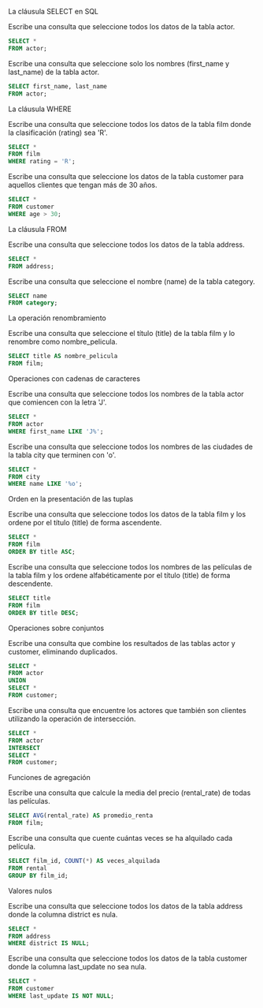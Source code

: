 La cláusula SELECT en SQL

Escribe una consulta que seleccione todos los datos de la tabla actor.
```sql
SELECT *
FROM actor;
```

Escribe una consulta que seleccione solo los nombres (first_name y last_name) de la tabla actor.
```sql
SELECT first_name, last_name
FROM actor;
```

La cláusula WHERE

Escribe una consulta que seleccione todos los datos de la tabla film donde la clasificación (rating) sea 'R'.
```sql
SELECT *
FROM film
WHERE rating = 'R';
```

Escribe una consulta que seleccione los datos de la tabla customer para aquellos clientes que tengan más de 30 años.
```sql
SELECT *
FROM customer
WHERE age > 30;
```

La cláusula FROM

Escribe una consulta que seleccione todos los datos de la tabla address.
```sql
SELECT *
FROM address;
```

Escribe una consulta que seleccione el nombre (name) de la tabla category.
```sql
SELECT name
FROM category;
```

La operación renombramiento

Escribe una consulta que seleccione el título (title) de la tabla film y lo renombre como nombre_pelicula.
```sql
SELECT title AS nombre_pelicula
FROM film;
```

Operaciones con cadenas de caracteres

Escribe una consulta que seleccione todos los nombres de la tabla actor que comiencen con la letra 'J'.
```sql
SELECT *
FROM actor
WHERE first_name LIKE 'J%';
```

Escribe una consulta que seleccione todos los nombres de las ciudades de la tabla city que terminen con 'o'.
```sql
SELECT *
FROM city
WHERE name LIKE '%o';
```

Orden en la presentación de las tuplas

Escribe una consulta que seleccione todos los datos de la tabla film y los ordene por el título (title) de forma ascendente.
```sql
SELECT *
FROM film
ORDER BY title ASC;
```

Escribe una consulta que seleccione todos los nombres de las películas de la tabla film y los ordene alfabéticamente por el título (title) de forma descendente.
```sql
SELECT title
FROM film
ORDER BY title DESC;
```

Operaciones sobre conjuntos

Escribe una consulta que combine los resultados de las tablas actor y customer, eliminando duplicados.
```sql
SELECT *
FROM actor
UNION
SELECT *
FROM customer;
```

Escribe una consulta que encuentre los actores que también son clientes utilizando la operación de intersección.
```sql
SELECT *
FROM actor
INTERSECT
SELECT *
FROM customer;
```

Funciones de agregación

Escribe una consulta que calcule la media del precio (rental_rate) de todas las películas.
```sql
SELECT AVG(rental_rate) AS promedio_renta
FROM film;
```

Escribe una consulta que cuente cuántas veces se ha alquilado cada película.
```sql
SELECT film_id, COUNT(*) AS veces_alquilada
FROM rental
GROUP BY film_id;
```

Valores nulos

Escribe una consulta que seleccione todos los datos de la tabla address donde la columna district es nula.
```sql
SELECT *
FROM address
WHERE district IS NULL;
```

Escribe una consulta que seleccione todos los datos de la tabla customer donde la columna last_update no sea nula.
```sql
SELECT *
FROM customer
WHERE last_update IS NOT NULL;
```
